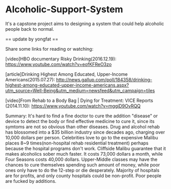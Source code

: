 # Alcoholic-Support-System
It's a capstone project aims to designing a system that could help alcoholic people back to normal.

== update by yongfat ==

Share some links for reading or watching:

[video]HBO documentary Risky Drinking(2016.12.19): https://www.youtube.com/watch?v=eofKFReO3zo 

[article]Drinking Highest Among Educated, Upper-Income Americans(2015.07.27):  http://news.gallup.com/poll/184358/drinking-highest-among-educated-upper-income-americans.aspx?utm_source=Well-Being&utm_medium=newsfeed&utm_campaign=tiles

[video]From Rehab to a Body Bag | Dying for Treatment: VICE Reports (2014.11.10): https://www.youtube.com/watch?v=mggiD9OvRQQ

Summary: It's hard to find a fine doctor to cure the addition "disease" or device to detect the body or find effective medicine to cure it, since its symtoms are not so obvious than other diseases. Drug and alcohol rehab has blossomed into a $35 billion industry since decades ago, charging over 10,000 dollars per person. 
Celebrities love to go to the expensive Malibu places 8~9 times(non-hospital rehab residential treatment) perhaps because the hospital programs don't work. Cliffside Malibu guarantee that it makes alcoholics sober much faster. It costs 73,000 dollars a month, while Four Seasons costs 40,000 dollars.
Upper-Middle classes may have the chances to cure themselves spending such amount of money, while poor ones only have to do the 12-step or die desperately.
Majority of hospitals are for profits, and only county hospitals could be non-profit. Poor people are fucked by additions.